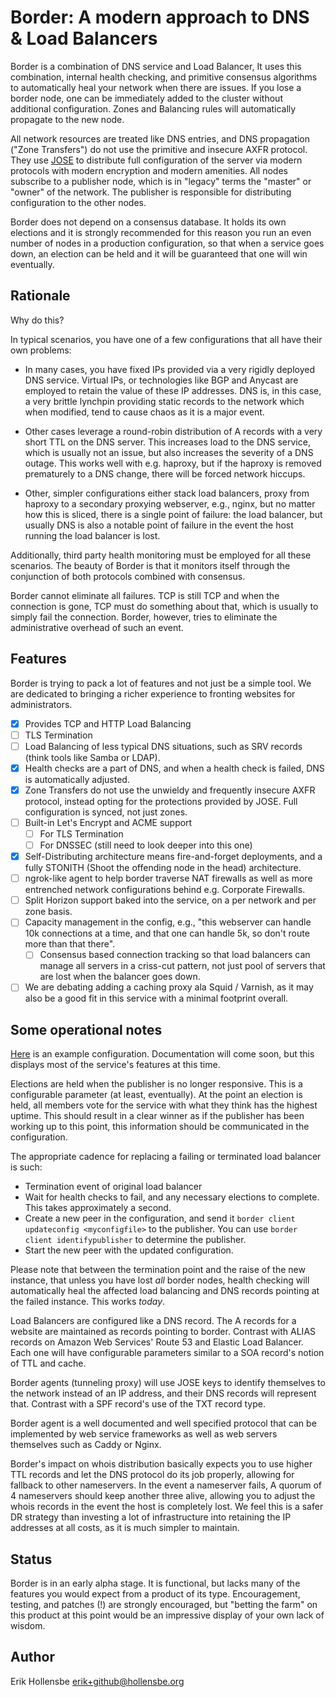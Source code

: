 # Border: A modern approach to DNS & Load Balancers

Border is a combination of DNS service and Load Balancer, It uses this
combination, internal health checking, and primitive consensus algorithms to
automatically heal your network when there are issues. If you lose a border
node, one can be immediately added to the cluster without additional
configuration. Zones and Balancing rules will automatically propagate to the
new node.

All network resources are treated like DNS entries, and DNS propagation ("Zone
Transfers") do not use the primitive and insecure AXFR protocol. They use
[JOSE](https://datatracker.ietf.org/wg/jose/documents/) to distribute full
configuration of the server via modern protocols with modern encryption and
modern amenities. All nodes subscribe to a publisher node, which is in "legacy"
terms the "master" or "owner" of the network. The publisher is responsible for
distributing configuration to the other nodes.

Border does not depend on a consensus database. It holds its own elections and
it is strongly recommended for this reason you run an even number of nodes in a
production configuration, so that when a service goes down, an election can be
held and it will be guaranteed that one will win eventually.

## Rationale

Why do this?

In typical scenarios, you have one of a few configurations that all have their
own problems:

- In many cases, you have fixed IPs provided via a very rigidly deployed DNS
  service. Virtual IPs, or technologies like BGP and Anycast are employed to
  retain the value of these IP addresses. DNS is, in this case, a very brittle
  lynchpin providing static records to the network which when modified, tend to
  cause chaos as it is a major event.

- Other cases leverage a round-robin distribution of A records with a very
  short TTL on the DNS server. This increases load to the DNS service, which is
  usually not an issue, but also increases the severity of a DNS outage. This
  works well with e.g. haproxy, but if the haproxy is removed prematurely to a
  DNS change, there will be forced network hiccups.

- Other, simpler configurations either stack load balancers, proxy from haproxy
  to a secondary proxying webserver, e.g., nginx, but no matter how this is
  sliced, there is a single point of failure: the load balancer, but usually
  DNS is also a notable point of failure in the event the host running the load
  balancer is lost.

Additionally, third party health monitoring must be employed for all these
scenarios. The beauty of Border is that it monitors itself through the
conjunction of both protocols combined with consensus.

Border cannot eliminate all failures. TCP is still TCP and when the connection
is gone, TCP must do something about that, which is usually to simply fail the
connection. Border, however, tries to eliminate the administrative overhead of
such an event.

## Features

Border is trying to pack a lot of features and not just be a simple tool. We
are dedicated to bringing a richer experience to fronting websites for
administrators.

- [x] Provides TCP and HTTP Load Balancing
- [ ] TLS Termination
- [ ] Load Balancing of less typical DNS situations, such as SRV records (think
      tools like Samba or LDAP).
- [x] Health checks are a part of DNS, and when a health check is failed, DNS
      is automatically adjusted.
- [x] Zone Transfers do not use the unwieldy and frequently insecure AXFR
      protocol, instead opting for the protections provided by JOSE. Full
      configuration is synced, not just zones.
- [ ] Built-in Let's Encrypt and ACME support
  - [ ] For TLS Termination
  - [ ] For DNSSEC (still need to look deeper into this one)
- [x] Self-Distributing architecture means fire-and-forget deployments, and a
      fully STONITH (Shoot the offending node in the head) architecture.
- [ ] ngrok-like agent to help border traverse NAT firewalls as well as more
      entrenched network configurations behind e.g. Corporate Firewalls.
- [ ] Split Horizon support baked into the service, on a per network and per zone basis.
- [ ] Capacity management in the config, e.g., "this webserver can handle 10k
      connections at a time, and that one can handle 5k, so don't route more than
      that there".
  - [ ] Consensus based connection tracking so that load balancers can manage
        all servers in a criss-cut pattern, not just pool of servers that are lost
        when the balancer goes down.
- [ ] We are debating adding a caching proxy ala Squid / Varnish, as it may
      also be a good fit in this service with a minimal footprint overall.

## Some operational notes

[Here](example.yaml) is an example configuration. Documentation will come soon,
but this displays most of the service's features at this time.

Elections are held when the publisher is no longer responsive. This is a
configurable parameter (at least, eventually). At the point an election is
held, all members vote for the service with what they think has the highest
uptime. This should result in a clear winner as if the publisher has been
working up to this point, this information should be communicated in the
configuration.

The appropriate cadence for replacing a failing or terminated load balancer is
such:

- Termination event of original load balancer
- Wait for health checks to fail, and any necessary elections to complete. This
  takes approximately a second.
- Create a new peer in the configuration, and send it `border client
updateconfig <myconfigfile>` to the publisher. You can use `border client
identifypublisher` to determine the publisher.
- Start the new peer with the updated configuration.

Please note that between the termination point and the raise of the new
instance, that unless you have lost _all_ border nodes, health checking will
automatically heal the affected load balancing and DNS records pointing at the
failed instance. This works _today_.

Load Balancers are configured like a DNS record. The A records for a website
are maintained as records pointing to border. Contrast with ALIAS records on
Amazon Web Services' Route 53 and Elastic Load Balancer. Each one will have
configurable parameters similar to a SOA record's notion of TTL and cache.

Border agents (tunneling proxy) will use JOSE keys to identify themselves to
the network instead of an IP address, and their DNS records will represent
that. Contrast with a SPF record's use of the TXT record type.

Border agent is a well documented and well specified protocol that can be
implemented by web service frameworks as well as web servers themselves such as
Caddy or Nginx.

Border's impact on whois distribution basically expects you to use higher TTL
records and let the DNS protocol do its job properly, allowing for fallback to
other nameservers. In the event a nameserver fails, A quorum of 4 nameservers
should keep another three alive, allowing you to adjust the whois records in the
event the host is completely lost. We feel this is a safer DR strategy than
investing a lot of infrastructure into retaining the IP addresses at all costs,
as it is much simpler to maintain.

## Status

Border is in an early alpha stage. It is functional, but lacks many of the
features you would expect from a product of its type. Encouragement, testing,
and patches (!) are strongly encouraged, but "betting the farm" on this product
at this point would be an impressive display of your own lack of wisdom.

## Author

Erik Hollensbe <erik+github@hollensbe.org>
